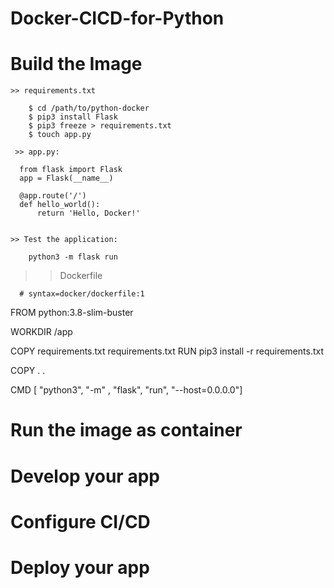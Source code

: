 # Docker-CICD-for-Python

# Build the Image

    >> requirements.txt
    
        $ cd /path/to/python-docker
        $ pip3 install Flask
        $ pip3 freeze > requirements.txt
        $ touch app.py

     >> app.py:

      from flask import Flask
      app = Flask(__name__)

      @app.route('/')
      def hello_world():
          return 'Hello, Docker!'


    >> Test the application:
    
        python3 -m flask run
    
   >> Dockerfile
   
      # syntax=docker/dockerfile:1

FROM python:3.8-slim-buster

WORKDIR /app

COPY requirements.txt requirements.txt
RUN pip3 install -r requirements.txt

COPY . .

CMD [ "python3", "-m" , "flask", "run", "--host=0.0.0.0"]
    
    
# Run the image as container

# Develop your app

# Configure CI/CD

# Deploy your app
